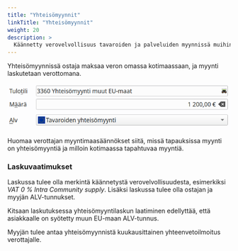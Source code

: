 ```yaml
---
title: "Yhteisömyynnit"
linkTitle: "Yhteisömyynnit"
weight: 20
description: >
  Käännetty verovelvollisuus tavaroiden ja palveluiden myynnissä muihin EU-maista
---
```


Yhteisömyynnissä ostaja maksaa veron omassa kotimaassaan, ja myynti laskutetaan verottomana.

![](/img/fi/alv/yhteisomyynti.png)

Huomaa verottajan myyntimaasäännökset siitä, missä tapauksissa myynti on yhteisömyyntiä ja milloin kotimaassa tapahtuvaa myyntiä.

### Laskuvaatimukset

Laskussa tulee olla merkintä käännetystä verovelvollisuudesta, esimerkiksi _VAT 0 % Intra Community supply_. Lisäksi laskussa tulee olla ostajan ja myyjän ALV-tunnukset.

Kitsaan laskutuksessa yhteisömyyntilaskun laatiminen edellyttää, että asiakkaalle on syötetty muun EU-maan ALV-tunnus.

Myyjän tulee antaa yhteisömyynnistä kuukausittainen yhteenvetoilmoitus verottajalle.
